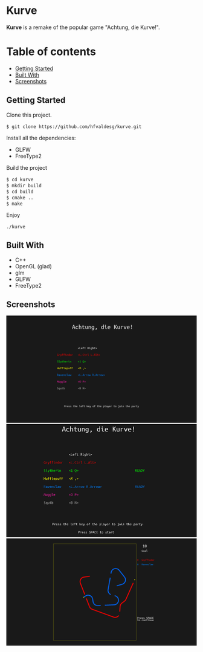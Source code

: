 # Kurve

**Kurve** is a remake of the popular game "Achtung, die Kurve!".

Table of contents
=================

<!--ts-->
   * [Getting Started](#getting-started)
   * [Built With](#built-with)
   * [Screenshots](#screenshots)
<!--te-->

## Getting Started

Clone this project.
```
$ git clone https://github.com/hfvaldesg/kurve.git
```

Install all the dependencies:
* GLFW
* FreeType2

Build the project
```
$ cd kurve
$ mkdir build
$ cd build
$ cmake ..
$ make
```

Enjoy
```
./kurve
```

## Built With

* C++
* OpenGL (glad)
* glm
* GLFW
* FreeType2

## Screenshots

![](docs/img/1.png)
![](docs/img/4.png)
![](docs/img/3.png)
